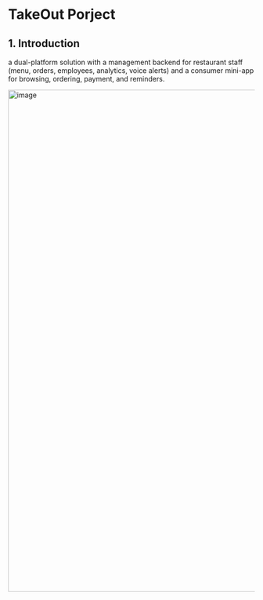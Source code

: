 # TakeOut Porject

## 1. Introduction

a dual-platform solution with a management backend for restaurant staff (menu, orders, employees, analytics, voice alerts) and a consumer mini-app for browsing, ordering, payment, and reminders.

<img width="1024" height="1024" alt="image" src="https://github.com/user-attachments/assets/d695c682-6ce3-417e-bc5c-5f8b7ac38721" />
